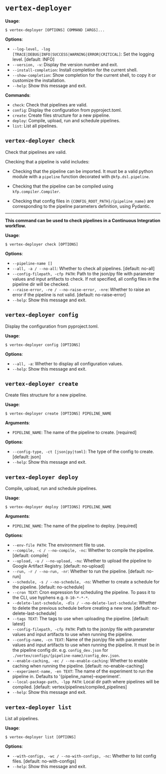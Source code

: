 # `vertex-deployer`

**Usage**:

```console
$ vertex-deployer [OPTIONS] COMMAND [ARGS]...
```

**Options**:

* `--log-level, -log [TRACE|DEBUG|INFO|SUCCESS|WARNING|ERROR|CRITICAL]`: Set the logging level. [default: INFO]
* `--version, -v`: Display the version number and exit.
* `--install-completion`: Install completion for the current shell.
* `--show-completion`: Show completion for the current shell, to copy it or customize the installation.
* `--help`: Show this message and exit.

**Commands**:

* `check`: Check that pipelines are valid.
* `config`: Display the configuration from pyproject.toml.
* `create`: Create files structure for a new pipeline.
* `deploy`: Compile, upload, run and schedule pipelines.
* `list`: List all pipelines.

## `vertex-deployer check`

Check that pipelines are valid.

Checking that a pipeline is valid includes:

* Checking that the pipeline can be imported. It must be a valid python module with a
`pipeline` function decorated with `@kfp.dsl.pipeline`.

* Checking that the pipeline can be compiled using `kfp.compiler.Compiler`.

* Checking that config files in `{CONFIG_ROOT_PATH}/{pipeline_name}` are corresponding to the
pipeline parameters definition, using Pydantic.

---

**This command can be used to check pipelines in a Continuous Integration workflow.**

**Usage**:

```console
$ vertex-deployer check [OPTIONS]
```

**Options**:

* `--pipeline-name []`
* `--all, -a / --no-all`: Whether to check all pipelines. [default: no-all]
* `--config-filepath, -cfp PATH`: Path to the json/py file with parameter values and input artifacts to check. If not specified, all config files in the pipeline dir will be checked.
* `--raise-error, -re / --no-raise-error, -nre`: Whether to raise an error if the pipeline is not valid. [default: no-raise-error]
* `--help`: Show this message and exit.

## `vertex-deployer config`

Display the configuration from pyproject.toml.

**Usage**:

```console
$ vertex-deployer config [OPTIONS]
```

**Options**:

* `--all, -a`: Whether to display all configuration values.
* `--help`: Show this message and exit.

## `vertex-deployer create`

Create files structure for a new pipeline.

**Usage**:

```console
$ vertex-deployer create [OPTIONS] PIPELINE_NAME
```

**Arguments**:

* `PIPELINE_NAME`: The name of the pipeline to create. [required]

**Options**:

* `--config-type, -ct [json|py|toml]`: The type of the config to create. [default: json]
* `--help`: Show this message and exit.

## `vertex-deployer deploy`

Compile, upload, run and schedule pipelines.

**Usage**:

```console
$ vertex-deployer deploy [OPTIONS] PIPELINE_NAME
```

**Arguments**:

* `PIPELINE_NAME`: The name of the pipeline to deploy. [required]

**Options**:

* `--env-file PATH`: The environment file to use.
* `--compile, -c / --no-compile, -nc`: Whether to compile the pipeline. [default: compile]
* `--upload, -u / --no-upload, -nu`: Whether to upload the pipeline to Google Artifact Registry. [default: no-upload]
* `--run, -r / --no-run, -nr`: Whether to run the pipeline. [default: no-run]
* `--schedule, -s / --no-schedule, -ns`: Whether to create a schedule for the pipeline. [default: no-schedule]
* `--cron TEXT`: Cron expression for scheduling the pipeline. To pass it to the CLI, use hyphens e.g. `0-10-*-*-*`.
* `--delete-last-schedule, -dls / --no-delete-last-schedule`: Whether to delete the previous schedule before creating a new one. [default: no-delete-last-schedule]
* `--tags TEXT`: The tags to use when uploading the pipeline. [default: latest]
* `--config-filepath, -cfp PATH`: Path to the json/py file with parameter values and input artifacts to use when running the pipeline.
* `--config-name, -cn TEXT`: Name of the json/py file with parameter values and input artifacts to use when running the pipeline. It must be in the pipeline config dir. e.g. `config_dev.json` for `./vertex/configs/{pipeline-name}/config_dev.json`.
* `--enable-caching, -ec / --no-enable-caching`: Whether to enable caching when running the pipeline. [default: no-enable-caching]
* `--experiment-name, -en TEXT`: The name of the experiment to run the pipeline in. Defaults to '{pipeline_name}-experiment'.
* `--local-package-path, -lpp PATH`: Local dir path where pipelines will be compiled. [default: vertex/pipelines/compiled_pipelines]
* `--help`: Show this message and exit.

## `vertex-deployer list`

List all pipelines.

**Usage**:

```console
$ vertex-deployer list [OPTIONS]
```

**Options**:

* `--with-configs, -wc / --no-with-configs, -nc`: Whether to list config files. [default: no-with-configs]
* `--help`: Show this message and exit.
